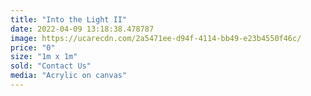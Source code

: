 ```yaml
---
title: "Into the Light II"
date: 2022-04-09 13:18:38.478787
image: https://ucarecdn.com/2a5471ee-d94f-4114-bb49-e23b4550f46c/
price: "0"
size: "1m x 1m"
sold: "Contact Us"
media: "Acrylic on canvas"
---
```


